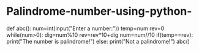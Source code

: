 # Palindrome-number-using-python-
def abc():
    num=int(input("Enter a number:"))
    temp=num
    rev=0
    while(num>0):
        dig=num%10
        rev=rev*10+dig
        num=num//10
    if(temp==rev):
        print("The number is palindrome!")
    else:
        print("Not a palindrome!")
abc()
